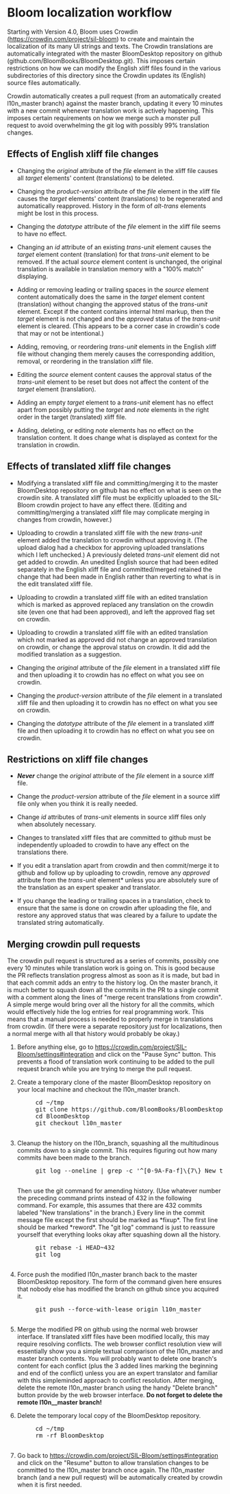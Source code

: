 # Bloom localization workflow

Starting with Version 4.0, Bloom uses Crowdin (https://crowdin.com/project/sil-bloom) to create
and maintain the localization of its many UI strings and texts.  The Crowdin translations are
automatically integrated with the master BloomDesktop repository on github
(github.com/BloomBooks/BloomDesktop.git).  This imposes certain restrictions on how we can
modify the English xliff files found in the various subdirectories of this directory since the
Crowdin updates its (English) source files automatically.

Crowdin automatically creates a pull request (from an automatically created l10n_master branch)
against the master branch, updating it every 10 minutes with a new commit whenever translation
work is actively happening.  This imposes certain requirements on how we merge such a monster
pull request to avoid overwhelming the git log with possibly 99% translation changes.

## Effects of English xliff file changes

- Changing the *original* attribute of the *file* element in the xliff file causes all *target*
  elements' content (translations) to be deleted.

- Changing the *product-version* attribute of the *file* element in the xliff file causes the
  *target* elements' content (translations) to be regenerated and automatically reapproved.
  History in the form of *alt-trans* elements might be lost in this process.

- Changing the *datatype* attribute of the *file* element in the xliff file seems to have no
  effect.

- Changing an *id* attribute of an existing *trans-unit* element causes the *target* element
  content (translation) for that *trans-unit* element to be removed.  If the actual *source*
  element content is unchanged, the original translation is available in translation memory with
  a "100% match" displaying.

- Adding or removing leading or trailing spaces in the *source* element content automatically
  does the same in the *target* element content (translation) without changing the approved
  status of the *trans-unit* element.  Except if the content contains internal html markup, then
  the *target* element is not changed and the *approved* status of the *trans-unit* element is
  cleared.  (This appears to be a corner case in crowdin's code that may or not be intentional.)

- Adding, removing, or reordering *trans-unit* elements in the English xliff file without
  changing them merely causes the corresponding addition, removal, or reordering in the
  translation xliff file.

- Editing the *source* element content causes the approval status of the *trans-unit* element to
  be reset but does not affect the content of the *target* element (translation).

- Adding an empty *target* element to a *trans-unit* element has no effect apart from possibly
  putting the *target* and *note* elements in the right order in the target (translated) xliff
  file.

- Adding, deleting, or editing *note* elements has no effect on the translation content.  It
  does change what is displayed as context for the translation in crowdin.

## Effects of translated xliff file changes

- Modifying a translated xliff file and committing/merging it to the master BloomDesktop
  repository on github has no effect on what is seen on the crowdin site.  A translated xliff
  file must be explicitly uploaded to the SIL-Bloom crowdin project to have any effect there.
  (Editing and committing/merging a translated xliff file may complicate merging in changes from
  crowdin, however.)

- Uploading to crowdin a translated xliff file with the new *trans-unit* element added the
  translation to crowdin without approving it.  (The upload dialog had a checkbox for approving
  uploaded translations which I left unchecked.)  A previously deleted *trans-unit* element did
  not get added to crowdin.  An unedited English source that had been edited separately in the
  English xliff file and committed/merged retained the change that had been made in English
  rather than reverting to what is in the edit translated xliff file.

- Uploading to crowdin a translated xliff file with an edited translation which is marked as
  approved replaced any translation on the crowdin site (even one that had been approved), and
  left the approved flag set on crowdin.

- Uploading to crowdin a translated xliff file with an edited translation which not marked as
  approved did not change an approved translation on crowdin, or change the approval status on
  crowdin.  It did add the modified translation as a suggestion.

- Changing the *original* attribute of the *file* element in a translated xliff file and then
  uploading it to crowdin has no effect on what you see on crowdin.

- Changing the *product-version* attribute of the *file* element in a translated xliff file and
  then uploading it to crowdin has no effect on what you see on crowdin.

- Changing the *datatype* attribute of the *file* element in a translated xliff file and then
  uploading it to crowdin has no effect on what you see on crowdin.


## Restrictions on xliff file changes

- ***Never*** change the *original* attribute of the *file* element in a source xliff file.

- Change the *product-version* attribute of the *file* element in a source xliff file only when
  you think it is really needed.

- Change *id* attributes of *trans-unit* elements in source xliff files only when absolutely
  necessary.

- Changes to translated xliff files that are committed to github must be independently uploaded
  to crowdin to have any effect on the translations there.

- If you edit a translation apart from crowdin and then commit/merge it to github and follow up
  by uploading to crowdin, remove any *approved* attribute from the *trans-unit* element* unless
  you are absolutely sure of the translation as an expert speaker and translator.

- If you change the leading or trailing spaces in a translation, check to ensure that the same
  is done on crowdin after uploading the file, and restore any approved status that was cleared
  by a failure to update the translated string automatically.

## Merging crowdin pull requests

The crowdin pull request is structured as a series of commits, possibly one every 10 minutes
while translation work is going on.  This is good because the PR reflects translation progress
almost as soon as it is made, but bad in that each commit adds an entry to the history log.  On
the master branch, it is much better to squash down all the commits in the PR to a single commit
with a comment along the lines of "merge recent translations from crowdin".  A simple merge
would bring over all the history for all the commits, which would effectively hide the log
entries for real programming work.  This means that a manual process is needed to properly merge
in translations from crowdin.  (If there were a separate repository just for localizations, then
a normal merge with all that history would probably be okay.)

1. Before anything else, go to https://crowdin.com/project/SIL-Bloom/settings#integration and
   click on the "Pause Sync" button.  This prevents a flood of translation work continuing to be
   added to the pull request branch while you are trying to merge the pull request.

2. Create a temporary clone of the master BloomDesktop repository on your local machine and
   checkout the l10n_master branch.

    <pre>
        cd ~/tmp
        git clone https://github.com/BloomBooks/BloomDesktop.git
        cd BloomDesktop
        git checkout l10n_master
    </pre>

3. Cleanup the history on the l10n_branch, squashing all the multitudinous commits down to a
   single commit.  This requires figuring out how many commits have been made to the branch.

    <pre>
        git log --oneline | grep -c '^[0-9A-Fa-f]\{7\} New translations .*\.xlf (.*)$'
    </pre>

   <p>Then use the git command for amending history.  (Use whatever number the preceding command
   prints instead of 432 in the following command.  For example, this assumes that there are 432
   commits labeled "New translations" in the branch.)  Every line in the commit message file
   except the first should be marked as *fixup*.  The first line should be marked *reword*.  The
   "git log" command is just to reassure yourself that everything looks okay after squashing
   down all the history.

    <pre>
        git rebase -i HEAD~432
        git log
    </pre>

4. Force push the modified l10n_master branch back to the master BloomDesktop repository.  The
   form of the command given here ensures that nobody else has modified the branch on github
   since you acquired it.

    <pre>
        git push --force-with-lease origin l10n_master
    </pre>


5. Merge the modified PR on github using the normal web browser interface.  If translated xliff
   files have been modified locally, this may require resolving conflicts.  The web browser
   conflict resolution view will essentially show you a simple textual comparison of the
   l10n_master and master branch contents.  You will probably want to delete one branch's
   content for each conflict (plus the 3 added lines marking the beginning and end of the
   conflict) unless you are an expert translator and familiar with this simpleminded approach to
   conflict resolution. After merging, delete the remote l10n_master branch using the handy
   "Delete branch" button provide by the web browser interface.  **Do not forget to delete the
   remote l10n__master branch!**

6. Delete the temporary local copy of the BloomDesktop repository.

    <pre>
        cd ~/tmp
        rm -rf BloomDesktop
    </pre>

7. Go back to https://crowdin.com/project/SIL-Bloom/settings#integration and click on the
   "Resume" button to allow translation changes to be committed to the l10n_master branch once
   again.  The l10n_master branch (and a new pull request) will be automatically created by
   crowdin when it is first needed.
